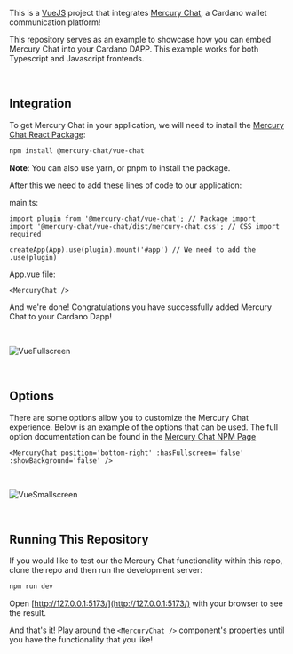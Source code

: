 This is a [VueJS](https://vuejs.org/) project that integrates [Mercury Chat](https://mercurychat.io/), a Cardano wallet communication platform!

This repository serves as an example to showcase how you can embed Mercury Chat into your Cardano DAPP. This example works for both Typescript and Javascript frontends.

<br />

## Integration

To get Mercury Chat in your application, we will need to install the [Mercury Chat React Package](https://www.npmjs.com/package/@mercury-chat/react-chat):

```bash
npm install @mercury-chat/vue-chat
```

<b>Note</b>: You can also use yarn, or pnpm to install the package.

After this we need to add these lines of code to our application:

main.ts:
```
import plugin from '@mercury-chat/vue-chat'; // Package import
import '@mercury-chat/vue-chat/dist/mercury-chat.css'; // CSS import required

createApp(App).use(plugin).mount('#app') // We need to add the .use(plugin)
```

App.vue file:
```
<MercuryChat />
```

And we're done! Congratulations you have successfully added Mercury Chat to your Cardano Dapp!

<br />

![VueFullscreen](https://user-images.githubusercontent.com/17760631/196582729-2abdbf0b-b8b6-4787-bb9a-d96579f3fa72.PNG)

<br />

## Options
There are some options allow you to customize the Mercury Chat experience. Below is an example of the options that can be used. The full option documentation can be found in the [Mercury Chat NPM Page](https://www.npmjs.com/package/@mercury-chat/vue-chat)

```
<MercuryChat position='bottom-right' :hasFullscreen='false' :showBackground='false' />
```

<br />

![VueSmallscreen](https://user-images.githubusercontent.com/17760631/196582751-3f1cca0a-ff06-40c6-80ab-c2c3912bdc13.PNG)

<br />

## Running This Repository

If you would like to test our the Mercury Chat functionality within this repo, clone the repo and then run the development server:

```bash
npm run dev
```

Open [http://127.0.0.1:5173/](http://127.0.0.1:5173/) with your browser to see the result.

And that's it! Play around the ```<MercuryChat />``` component's properties until you have the functionality that you like!
